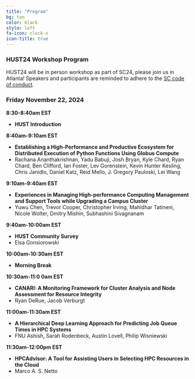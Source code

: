 ```yaml
---
title: "Program"
bg: tan
color: black
style: left
fa-icon: clock-o
icon-title: true
---
```


### HUST24 Workshop Program

HUST24 will be in person workshop as part of SC24, please join us in Atlanta! Speakers and participants are reminded to adhere to the [SC code of conduct](https://sc24.supercomputing.org/attend/code-of-conduct/).

### Friday November 22, 2024

**8:30-8:40am EST**
 - **HUST Introduction**

**8:40am-9:10am EST**
 - **Establishing a High-Performance and Productive Ecosystem for Distributed Execution of Python Functions Using Globus Compute**
 - Rachana Ananthakrishnan, Yadu Babuji, Josh Bryan, Kyle Chard, Ryan Chard, Ben Clifford, Ian Foster, Lev Gorenstein, Kevin Hunter Kesling, Chris Janidlo, Daniel Katz, Reid Mello, J. Gregory Pauloski, Lei Wang

**9:10am-9:40am EST**
 - **Experiences in Managing High-performance Computing Management and Support Tools while Upgrading a Campus Cluster**
 - Yuwu Chen, Trevor Cooper, Christopher Irving, Mahidhar Tatineni, Nicole Wolter, Dmitry Mishin, Subhashini Sivagnanam

**9:40am-10:00am EST**
 - **HUST Community Survey**
 - Elsa Gonsiorowski

**10:00am-10:30am EST**
 - **Morning Break**

**10:30am-11:0 0am EST**
 - **CANARI: A Monitoring Framework for Cluster Analysis and Node Assessment for Resource Integrity**
 - Ryan DeRue, Jacob Verburgt

**11:00am-11:30am EST**
 - **A Hierarchical Deep Learning Approach for Predicting Job Queue Times in HPC Systems**
 - FNU Ashish, Sarah Rodenbeck, Austin Lovell, Philip Wisniewski

**11:30am-12:00pm EST**
 - **HPCAdvisor: A Tool for Assisting Users in Selecting HPC Resources in the Cloud**
 - Marco A. S. Netto
